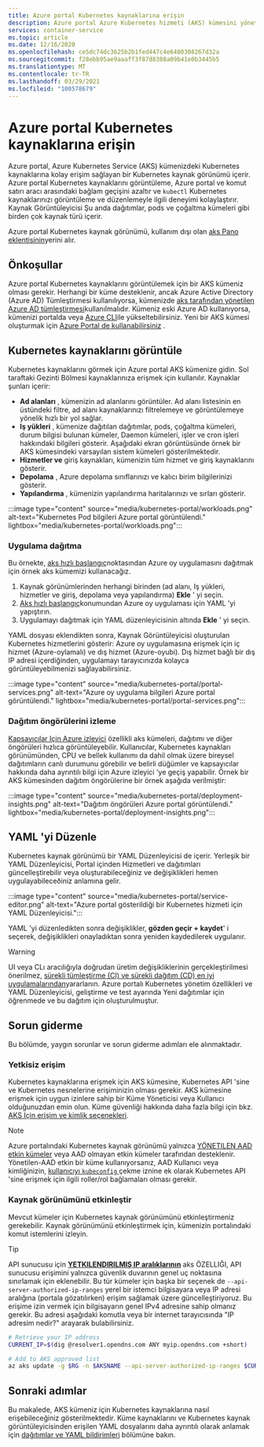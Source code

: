 ```yaml
---
title: Azure portal Kubernetes kaynaklarına erişin
description: Azure portal Azure Kubernetes hizmeti (AKS) kümesini yönetmek için Kubernetes kaynaklarıyla nasıl etkileşim kuracağınızı öğrenin.
services: container-service
ms.topic: article
ms.date: 12/16/2020
ms.openlocfilehash: ce5dc74dc3625b2b1fed447c4e6480308267d32a
ms.sourcegitcommit: f28ebb95ae9aaaff3f87d8388a09b41e0b3445b5
ms.translationtype: MT
ms.contentlocale: tr-TR
ms.lasthandoff: 03/29/2021
ms.locfileid: "100578679"
---
```

# <a name="access-kubernetes-resources-from-the-azure-portal"></a>Azure portal Kubernetes kaynaklarına erişin

Azure portal, Azure Kubernetes Service (AKS) kümenizdeki Kubernetes kaynaklarına kolay erişim sağlayan bir Kubernetes kaynak görünümü içerir. Azure portal Kubernetes kaynaklarını görüntüleme, Azure portal ve komut satırı aracı arasındaki bağlam geçişini azaltır ve `kubectl` Kubernetes kaynaklarınızı görüntüleme ve düzenlemeyle ilgili deneyimi kolaylaştırır. Kaynak Görüntüleyicisi Şu anda dağıtımlar, pods ve çoğaltma kümeleri gibi birden çok kaynak türü içerir.

Azure portal Kubernetes kaynak görünümü, kullanım dışı olan [aks Pano eklentisinin][kubernetes-dashboard]yerini alır.

## <a name="prerequisites"></a>Önkoşullar

Azure portal Kubernetes kaynaklarını görüntülemek için bir AKS kümeniz olması gerekir. Herhangi bir küme desteklenir, ancak Azure Active Directory (Azure AD) Tümleştirmesi kullanılıyorsa, kümenizde [aks tarafından yönetilen Azure AD tümleştirmesi][aks-managed-aad]kullanılmalıdır. Kümeniz eski Azure AD kullanıyorsa, kümenizi portalda veya [Azure CLI][cli-aad-upgrade]ile yükseltebilirsiniz. Yeni bir AKS kümesi oluşturmak için [Azure Portal de kullanabilirsiniz][portal-cluster] .

## <a name="view-kubernetes-resources"></a>Kubernetes kaynaklarını görüntüle

Kubernetes kaynaklarını görmek için Azure portal AKS kümenize gidin. Sol taraftaki Gezinti Bölmesi kaynaklarınıza erişmek için kullanılır. Kaynaklar şunları içerir:

- **Ad alanları** , kümenizin ad alanlarını görüntüler. Ad alanı listesinin en üstündeki filtre, ad alanı kaynaklarınızı filtrelemeye ve görüntülemeye yönelik hızlı bir yol sağlar.
- **Iş yükleri** , kümenize dağıtılan dağıtımlar, pods, çoğaltma kümeleri, durum bilgisi bulunan kümeler, Daemon kümeleri, işler ve cron işleri hakkındaki bilgileri gösterir. Aşağıdaki ekran görüntüsünde örnek bir AKS kümesindeki varsayılan sistem kümeleri gösterilmektedir.
- **Hizmetler ve** giriş kaynakları, kümenizin tüm hizmet ve giriş kaynaklarını gösterir.
- **Depolama** , Azure depolama sınıflarınızı ve kalıcı birim bilgilerinizi gösterir.
- **Yapılandırma** , kümenizin yapılandırma haritalarınızı ve sırları gösterir.

:::image type="content" source="media/kubernetes-portal/workloads.png" alt-text="Kubernetes Pod bilgileri Azure portal görüntülendi." lightbox="media/kubernetes-portal/workloads.png":::

### <a name="deploy-an-application"></a>Uygulama dağıtma

Bu örnekte, [aks hızlı başlangıç][portal-quickstart]noktasından Azure oy uygulamasını dağıtmak için örnek aks kümemizi kullanacağız.

1. Kaynak görünümlerinden herhangi birinden (ad alanı, Iş yükleri, hizmetler ve giriş, depolama veya yapılandırma) **Ekle** ' yi seçin.
1. [Aks hızlı başlangıç][portal-quickstart]konumundan Azure oy uygulaması için YAML 'yi yapıştırın.
1. Uygulamayı dağıtmak için YAML düzenleyicisinin altında **Ekle** ' yi seçin. 

YAML dosyası eklendikten sonra, Kaynak Görüntüleyicisi oluşturulan Kubernetes hizmetlerini gösterir: Azure oy uygulamasına erişmek için iç hizmet (Azure-oylamalı) ve dış hizmet (Azure-oyubi). Dış hizmet bağlı bir dış IP adresi içerdiğinden, uygulamayı tarayıcınızda kolayca görüntüleyebilmenizi sağlayabilirsiniz.

:::image type="content" source="media/kubernetes-portal/portal-services.png" alt-text="Azure oy uygulama bilgileri Azure portal görüntülendi." lightbox="media/kubernetes-portal/portal-services.png":::

### <a name="monitor-deployment-insights"></a>Dağıtım öngörülerini izleme

[Kapsayıcılar Için Azure izleyici][enable-monitor] özellikli aks kümeleri, dağıtımı ve diğer öngörüleri hızlıca görüntüleyebilir. Kullanıcılar, Kubernetes kaynakları görünümünden, CPU ve bellek kullanımı da dahil olmak üzere bireysel dağıtımların canlı durumunu görebilir ve belirli düğümler ve kapsayıcılar hakkında daha ayrıntılı bilgi için Azure izleyici 'ye geçiş yapabilir. Örnek bir AKS kümesinden dağıtım öngörülerine bir örnek aşağıda verilmiştir:

:::image type="content" source="media/kubernetes-portal/deployment-insights.png" alt-text="Dağıtım öngörüleri Azure portal görüntülendi." lightbox="media/kubernetes-portal/deployment-insights.png":::

## <a name="edit-yaml"></a>YAML 'yi Düzenle

Kubernetes kaynak görünümü bir YAML Düzenleyicisi de içerir. Yerleşik bir YAML Düzenleyicisi, Portal içinden Hizmetleri ve dağıtımları güncelleştirebilir veya oluşturabileceğiniz ve değişiklikleri hemen uygulayabileceðiniz anlamına gelir.

:::image type="content" source="media/kubernetes-portal/service-editor.png" alt-text="Azure portal gösterildiği bir Kubernetes hizmeti için YAML Düzenleyicisi.":::

YAML 'yi düzenledikten sonra değişiklikler, **gözden geçir + kaydet**' i seçerek, değişiklikleri onayladıktan sonra yeniden kaydedilerek uygulanır.

>[!WARNING]
> UI veya CLı aracılığıyla doğrudan üretim değişikliklerinin gerçekleştirilmesi önerilmez, [sürekli tümleştirme (CI) ve sürekli dağıtım (CD) en iyi uygulamalarından](kubernetes-action.md)yararlanın. Azure portalı Kubernetes yönetim özellikleri ve YAML Düzenleyicisi, geliştirme ve test ayarında Yeni dağıtımlar için öğrenmede ve bu dağıtım için oluşturulmuştur.

## <a name="troubleshooting"></a>Sorun giderme

Bu bölümde, yaygın sorunlar ve sorun giderme adımları ele alınmaktadır.

### <a name="unauthorized-access"></a>Yetkisiz erişim

Kubernetes kaynaklarına erişmek için AKS kümesine, Kubernetes API 'sine ve Kubernetes nesnelerine erişiminizin olması gerekir. AKS kümesine erişmek için uygun izinlere sahip bir Küme Yöneticisi veya Kullanıcı olduğunuzdan emin olun. Küme güvenliği hakkında daha fazla bilgi için bkz. [AKS Için erişim ve kimlik seçenekleri][concepts-identity].

>[!NOTE]
> Azure portalındaki Kubernetes kaynak görünümü yalnızca [YÖNETILEN AAD etkin kümeler](managed-aad.md) veya AAD olmayan etkin kümeler tarafından desteklenir. Yönetilen-AAD etkin bir küme kullanıyorsanız, AAD Kullanıcı veya kimliğinizin, [kullanıcıyı `kubeconfig` ](control-kubeconfig-access.md)çekme iznine ek olarak Kubernetes API 'sine erişmek için ilgili roller/rol bağlamaları olması gerekir.

### <a name="enable-resource-view"></a>Kaynak görünümünü etkinleştir

Mevcut kümeler için Kubernetes kaynak görünümünü etkinleştirmeniz gerekebilir. Kaynak görünümünü etkinleştirmek için, kümenizin portalındaki komut istemlerini izleyin.

> [!TIP]
> API sunucusu için [**YETKILENDIRILMIŞ IP aralıklarının**](api-server-authorized-ip-ranges.md) aks ÖZELLIĞI, API sunucusu erişimini yalnızca güvenlik duvarının genel uç noktasına sınırlamak için eklenebilir. Bu tür kümeler için başka bir seçenek de `--api-server-authorized-ip-ranges` yerel bir istemci bilgisayara veya IP adresi aralığına (portala gözatılırken) erişim sağlamak üzere güncelleştiriyoruz. Bu erişime izin vermek için bilgisayarın genel IPv4 adresine sahip olmanız gerekir. Bu adresi aşağıdaki komutla veya bir internet tarayıcısında "IP adresim nedir?" arayarak bulabilirsiniz.
```bash
# Retrieve your IP address
CURRENT_IP=$(dig @resolver1.opendns.com ANY myip.opendns.com +short)

# Add to AKS approved list
az aks update -g $RG -n $AKSNAME --api-server-authorized-ip-ranges $CURRENT_IP/32

```

## <a name="next-steps"></a>Sonraki adımlar

Bu makalede, AKS kümeniz için Kubernetes kaynaklarına nasıl erişebileceğiniz gösterilmektedir. Küme kaynaklarını ve Kubernetes kaynak görüntüleyicisinden erişilen YAML dosyalarını daha ayrıntılı olarak anlamak için [dağıtımlar ve YAML bildirimleri][deployments] bölümüne bakın.

<!-- LINKS - internal -->
[kubernetes-dashboard]: kubernetes-dashboard.md
[concepts-identity]: concepts-identity.md
[portal-quickstart]: kubernetes-walkthrough-portal.md#run-the-application
[deployments]: concepts-clusters-workloads.md#deployments-and-yaml-manifests
[aks-managed-aad]: managed-aad.md
[cli-aad-upgrade]: managed-aad.md#upgrading-to-aks-managed-azure-ad-integration
[enable-monitor]: ../azure-monitor/containers/container-insights-enable-existing-clusters.md
[portal-cluster]: kubernetes-walkthrough-portal.md